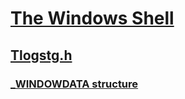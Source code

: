 # [The Windows Shell](../_shell/index.md)
## [Tlogstg.h](index.md)
### [_WINDOWDATA structure](../tlogstg/ns-tlogstg-_windowdata.md)
